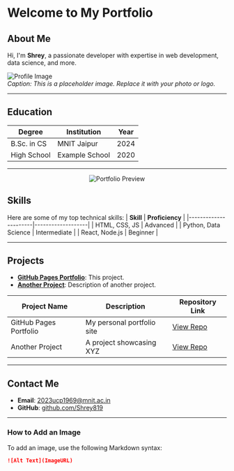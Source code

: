 # Welcome to My Portfolio

## About Me
Hi, I'm **Shrey**, a passionate developer with expertise in web development, data science, and more.

![Profile Image](https://www.google.com/url?sa=i&url=https%3A%2F%2Fwww.autocarindia.com%2Fauto-images%2F2020-tvs-apache-rtr-200-4v-image-gallery-415214&psig=AOvVaw0u29lJrJCis9sP_FZ8DR4B&ust=1732011047854000&source=images&cd=vfe&opi=89978449&ved=0CBQQjRxqFwoTCLj5ppDS5YkDFQAAAAAdAAAAABAE)  
*Caption: This is a placeholder image. Replace it with your photo or logo.*

---

## Education
| **Degree**           | **Institution**        | **Year** |
|-----------------------|------------------------|----------|
| B.Sc. in CS          | MNIT Jaipur            | 2024     |
| High School          | Example School         | 2020     |

---
<p align="center">
  <img src="https://www.google.com/url?sa=i&url=https%3A%2F%2Findianexpress.com%2Farticle%2Ftechnology%2Ftech-reviews%2Fhonor-200-pro-review-9484207%2F&psig=AOvVaw0u29lJrJCis9sP_FZ8DR4B&ust=1732011047854000&source=images&cd=vfe&opi=89978449&ved=0CBQQjRxqFwoTCLj5ppDS5YkDFQAAAAAdAAAAABAJ" alt="Portfolio Preview">
</p>

## Skills
Here are some of my top technical skills:
| **Skill**            | **Proficiency**   |
|----------------------|-------------------|
| HTML, CSS, JS        | Advanced          |
| Python, Data Science | Intermediate      |
| React, Node.js       | Beginner          |

---

## Projects
- **[GitHub Pages Portfolio](https://github.com/Shrey819/Shrey819.github.io)**: This project.
- **[Another Project](https://github.com/Shrey819/AnotherProject)**: Description of another project.

| **Project Name**              | **Description**                     | **Repository Link**                                    |
|-------------------------------|-------------------------------------|-------------------------------------------------------|
| GitHub Pages Portfolio        | My personal portfolio site          | [View Repo](https://github.com/Shrey819/Shrey819.github.io) |
| Another Project               | A project showcasing XYZ            | [View Repo](https://github.com/Shrey819/AnotherProject) |

---

## Contact Me
- **Email**: 2023ucp1969@mnit.ac.in  
- **GitHub**: [github.com/Shrey819](https://github.com/Shrey819)

---

### How to Add an Image
To add an image, use the following Markdown syntax:

```markdown
![Alt Text](ImageURL)
